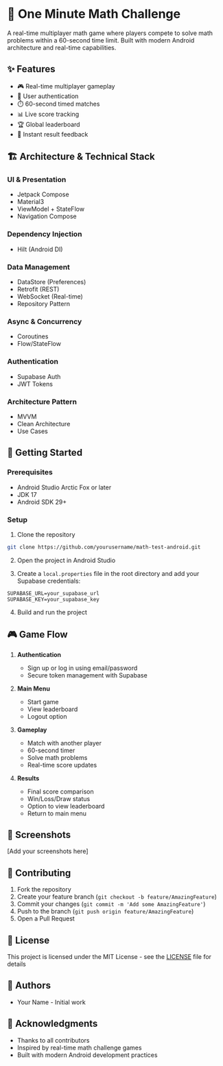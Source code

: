 # 🧮 One Minute Math Challenge

A real-time multiplayer math game where players compete to solve math problems within a 60-second time limit. Built with modern Android architecture and real-time capabilities.

## ✨ Features

- 🎮 Real-time multiplayer gameplay
- 🔐 User authentication
- ⏱️ 60-second timed matches
- 📊 Live score tracking
- 🏆 Global leaderboard
- 🎯 Instant result feedback

## 🏗️ Architecture & Technical Stack

### UI & Presentation
- Jetpack Compose
- Material3
- ViewModel + StateFlow
- Navigation Compose

### Dependency Injection
- Hilt (Android DI)

### Data Management
- DataStore (Preferences)
- Retrofit (REST)
- WebSocket (Real-time)
- Repository Pattern

### Async & Concurrency
- Coroutines
- Flow/StateFlow

### Authentication
- Supabase Auth
- JWT Tokens

### Architecture Pattern
- MVVM
- Clean Architecture
- Use Cases

## 🚀 Getting Started

### Prerequisites
- Android Studio Arctic Fox or later
- JDK 17
- Android SDK 29+

### Setup
1. Clone the repository
```bash
git clone https://github.com/yourusername/math-test-android.git
```

2. Open the project in Android Studio

3. Create a `local.properties` file in the root directory and add your Supabase credentials:
```properties
SUPABASE_URL=your_supabase_url
SUPABASE_KEY=your_supabase_key
```

4. Build and run the project

## 🎮 Game Flow

1. **Authentication**
   - Sign up or log in using email/password
   - Secure token management with Supabase

2. **Main Menu**
   - Start game
   - View leaderboard
   - Logout option

3. **Gameplay**
   - Match with another player
   - 60-second timer
   - Solve math problems
   - Real-time score updates

4. **Results**
   - Final score comparison
   - Win/Loss/Draw status
   - Option to view leaderboard
   - Return to main menu

## 📱 Screenshots

[Add your screenshots here]

## 🤝 Contributing

1. Fork the repository
2. Create your feature branch (`git checkout -b feature/AmazingFeature`)
3. Commit your changes (`git commit -m 'Add some AmazingFeature'`)
4. Push to the branch (`git push origin feature/AmazingFeature`)
5. Open a Pull Request

## 📄 License

This project is licensed under the MIT License - see the [LICENSE](LICENSE) file for details

## 👥 Authors

- Your Name - Initial work

## 🙏 Acknowledgments

- Thanks to all contributors
- Inspired by real-time math challenge games
- Built with modern Android development practices 